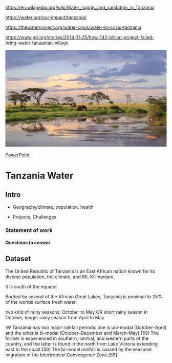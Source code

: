 
https://en.wikipedia.org/wiki/Water_supply_and_sanitation_in_Tanzania

https://water.org/our-impact/tanzania/

https://thewaterproject.org/water-crisis/water-in-crisis-tanzania

https://www.pri.org/stories/2014-11-25/how-142-billion-project-failed-bring-water-tanzanian-village

![tZA](files/tanzania.jpg)

[PowerPoint](https://docs.google.com/presentation/d/e/2PACX-1vSdKCh3_i4_EjMd1noN79AzflImLJHUi55IUT7qbxpkZ254GtWnYW6jjRpdlRZ-F_iyBbGeapeASJcW/pub?start=false&loop=false&delayms=15000)

# Tanzania Water

## Intro

- Geography/climate, population, health

- Projects, Challenges

### Statement of work
#### Questions to answer


## Dataset


The United Republic of Tanzania is an East African nation known for its diverse population, hot climate, and Mt. Kilimanjaro. 

It is south of the equator

Borded by several of the African Great Lakes, Tanzania is proximal to 25% of the worlds surface fresh water. 


two kind of rainy seasons; October to May OR short rainy season in October, longer rainy season from April to May

!W Tanzania has two major rainfall periods: one is uni-modal (October–April) and the other is bi-modal (October–December and March–May).[59] The former is experienced in southern, central, and western parts of the country, and the latter is found in the north from Lake Victoria extending east to the coast.[59] The bi-modal rainfall is caused by the seasonal migration of the Intertropical Convergence Zone.[59]




































